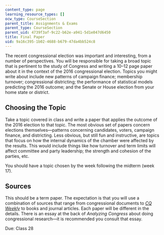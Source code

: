 ```yaml
---
content_type: page
learning_resource_types: []
ocw_type: CourseSection
parent_title: Assignments & Exams
parent_type: CourseSection
parent_uid: 4739f3af-9c22-b62e-a941-5d1e047d6450
title: Final Paper
uid: 9a16c395-1b02-4688-b679-47da4bb524c8
---
```


The recent congressional election was important and interesting, from a number of perspectives. You will be responsible for taking a broad topic that is pertinent to the study of Congress and writing a 10–12 page paper about it in the context of the 2016 congressional election. Topics you might write about include new patterns of campaign finance; membership turnover; congressional districting; the performance of statistical models predicting the 2016 outcome; and the Senate or House election from your home state or district.

Choosing the Topic
------------------

Take a topic covered in class and write a paper that applies the outcome of the 2016 election to that topic. The most obvious set of papers concern elections themselves—patterns concerning candidates, voters, campaign finance, and districting. Less obvious, but still fun and instructive, are topics that focus on how the internal dynamics of the chamber were affected by the results. This would include things like how turnover and term limits will affect committee and party leadership; the strength and cohesion of the parties, etc.

You should have a topic chosen by the week following the midterm (week 17).

Sources
-------

This should be a term paper. The expectation is that you will use a combination of sources that range from congressional documents to [_CQ Weekly_](https://library.cqpress.com/cqweekly/) to books and journal articles. Each paper will be different in the details. There is an essay at the back of _Analyzing Congress_ about doing congressional research—it is recommended you consult that essay.

Due: Class 28
